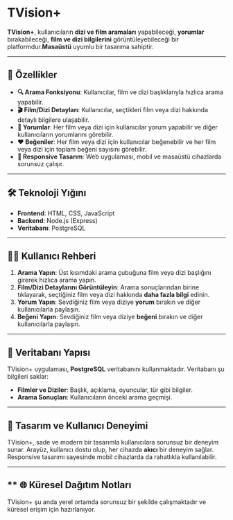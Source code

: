 # **TVision+**

**TVision+**, kullanıcıların **dizi ve film aramaları** yapabileceği, **yorumlar** bırakabileceği, **film ve dizi bilgilerini** görüntüleyebileceği bir platformdur.**Masaüstü**  uyumlu bir tasarıma sahiptir.

---

## **🚀 Özellikler**

- **🔍 Arama Fonksiyonu**: Kullanıcılar, film ve dizi başlıklarıyla hızlıca arama yapabilir.
- **🎬 Film/Dizi Detayları**: Kullanıcılar, seçtikleri film veya dizi hakkında detaylı bilgilere ulaşabilir. 
- **💬 Yorumlar**: Her film veya dizi için kullanıcılar yorum yapabilir ve diğer kullanıcıların yorumlarını görebilir.
- **❤️ Beğeniler**:  Her film veya dizi için kullanıcılar beğenebilir ve her film veya dizi için toplam beğeni sayısını görebilir.
- **📱 Responsive Tasarım**: Web uygulaması, mobil ve masaüstü cihazlarda sorunsuz çalışır.

---

## **🛠️ Teknoloji Yığını**

- **Frontend**: HTML, CSS, JavaScript
- **Backend**: Node.js (Express)
- **Veritabanı**: PostgreSQL

---

## **👩‍💻 Kullanıcı Rehberi**

1. **Arama Yapın**: Üst kısımdaki arama çubuğuna film veya dizi başlığını girerek hızlıca arama yapın.
2. **Film/Dizi Detaylarını Görüntüleyin**: Arama sonuçlarından birine tıklayarak, seçtiğiniz film veya dizi hakkında **daha fazla bilgi** edinin.
3. **Yorum Yapın**: Sevdiğiniz film veya diziye **yorum** bırakın ve diğer kullanıcılarla paylaşın.
4. **Beğeni Yapın**: Sevdiğiniz film veya diziye **beğeni** bırakın ve diğer kullanıcılarla paylaşın.
---

## **💾 Veritabanı Yapısı**

TVision+ uygulaması, **PostgreSQL** veritabanını kullanmaktadır. Veritabanı şu bilgileri saklar:

- **Filmler ve Diziler**: Başlık, açıklama, oyuncular, tür gibi bilgiler.
- **Arama Sonuçları**: Kullanıcıların önceki arama geçmişi.
  
---

## **🎨 Tasarım ve Kullanıcı Deneyimi**

TVision+, sade ve modern bir tasarımla kullanıcılara sorunsuz bir deneyim sunar. Arayüz, kullanıcı dostu olup, her cihazda **akıcı** bir deneyim sağlar. Responsive tasarımı sayesinde mobil cihazlarda da rahatlıkla kullanılabilir.

---
## ** 🌐 Küresel Dağıtım Notları

TVision+ şu anda yerel ortamda sorunsuz bir şekilde çalışmaktadır ve küresel erişim için hazırlanıyor.
